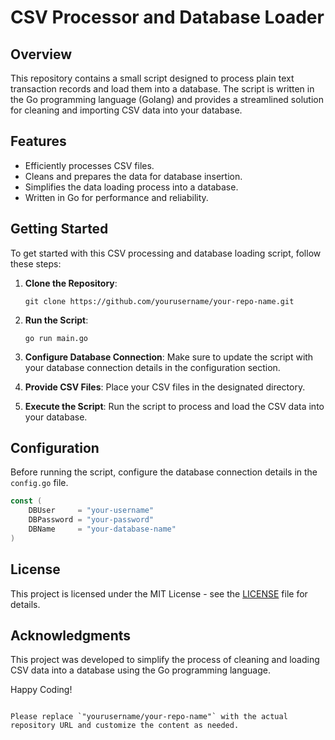 # CSV Processor and Database Loader

## Overview

This repository contains a small script designed to process plain text transaction records and load them into a database. The script is written in the Go programming language (Golang) and provides a streamlined solution for cleaning and importing CSV data into your database.

## Features

- Efficiently processes CSV files.
- Cleans and prepares the data for database insertion.
- Simplifies the data loading process into a database.
- Written in Go for performance and reliability.

## Getting Started

To get started with this CSV processing and database loading script, follow these steps:

1. **Clone the Repository**: 
   ```shell
   git clone https://github.com/yourusername/your-repo-name.git
   ```

2. **Run the Script**:
   ```shell
   go run main.go
   ```

3. **Configure Database Connection**:
   Make sure to update the script with your database connection details in the configuration section.

4. **Provide CSV Files**:
   Place your CSV files in the designated directory.

5. **Execute the Script**:
   Run the script to process and load the CSV data into your database.

## Configuration

Before running the script, configure the database connection details in the `config.go` file.

```go
const (
    DBUser     = "your-username"
    DBPassword = "your-password"
    DBName     = "your-database-name"
)
```

## License

This project is licensed under the MIT License - see the [LICENSE](LICENSE) file for details.

## Acknowledgments

This project was developed to simplify the process of cleaning and loading CSV data into a database using the Go programming language.

Happy Coding!
```

Please replace `"yourusername/your-repo-name"` with the actual repository URL and customize the content as needed.
